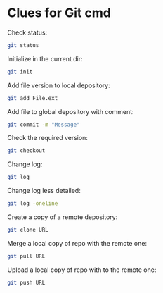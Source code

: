 # Clues for Git cmd
Check status:
```sh
git status
```
Initialize in the current dir:
```sh
git init
```
Add file version to local depository:
```sh
git add File.ext
```
Add file to global depository with comment:
```sh
git commit -m "Message"
```
Check the required version:
```sh
git checkout
```
Change log:
```sh
git log
```
Change log less detailed:
```sh
git log -oneline
```
Create a copy of a remote depository:
```sh
git clone URL
```
Merge a local copy of repo with the remote one:
```sh
git pull URL
```
Upload a local copy of repo with to the remote one:
```sh
git push URL
```
